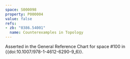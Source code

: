 ```yaml
---
space: S000098
property: P000004
value: false
refs:
- zb: "0386.54001"
  name: Counterexamples in Topology
---
```


Asserted in the General Reference Chart for space #100 in
{{doi:10.1007/978-1-4612-6290-9_6}}.
